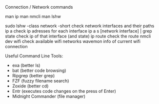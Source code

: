 Connection / Network commands

man ip
man nmcli
man lshw

sudo lshw -class network -short                    check network interfaces and their paths
ip a                                               check ip adresses for each interface
ip a s [network interface] | grep state            check ip of that interface (and state)
ip route                                           check the route
nmcli dev wifi                                     check available wifi networks
wavemon                                            info of current wifi connection

Useful Command Line Tools:
- exa (better ls)
- bat (better code browsing)
- Ripgrep (better grep)
- FZF (fuzzy filename search)
- Zoxide (better cd)
- Entr (executes code changes on the press of Enter)
- Midnight Commander (file manager)






